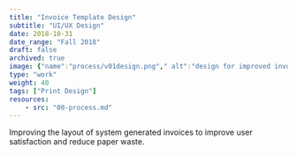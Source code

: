 ```yaml
---
title: "Invoice Template Design"
subtitle: "UI/UX Design"
date: 2018-10-31
date_range: "Fall 2018"
draft: false
archived: true
image: {"name":"process/v01design.png"," alt":"design for improved invoice layout"}
type: "work"
weight: 40
tags: ["Print Design"]
resources:
    - src: "00-process.md"
---
```

Improving the layout of system generated invoices to improve user satisfaction and reduce paper waste.

